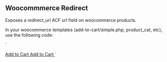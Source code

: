 Woocommmerce Redirect
---

Exposes a redirect_url ACF url field on woocommerce products.

In your woocommerce templates (add-to-cart/simple.php, product_cat, etc), use the following code:

`
<?php 
$redirect = get_field('redirect_url');
if($redirect): ?>
<a href="<?php echo $redirect ?>" class="button">
Add to Cart
</a>
<?php else: ?>
<!-- For products you haven't added the URL, set default redirect. -->
<a href="http://example-default-url.com" class="button">
Add to Cart
</a>
<?php endif ?>
`


